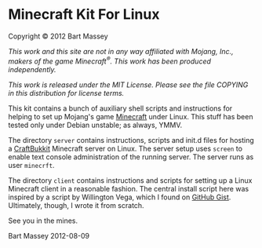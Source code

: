 # Minecraft Kit For Linux
Copyright &copy; 2012 Bart Massey

*This work and this site are not in any way affiliated with
Mojang, Inc., makers of the game
Minecraft<sup>&reg;</sup>. This work has been produced
independently.*

*This work is released under the MIT License. Please see the
file COPYING in this distribution for license terms.*

This kit contains a bunch of auxiliary shell scripts and
instructions for helping to set up Mojang's game
[Minecraft](http://minecraft.net) under Linux. This stuff
has been tested only under Debian unstable; as always, YMMV.

The directory `server` contains instructions, scripts and
init.d files for hosting a [CraftBukkit](http://bukkit.org)
Minecraft server on Linux. The server setup uses `screen` to
enable text console administration of the running server. The
server runs as user `minecrft`.

The directory `client` contains instructions and scripts for
setting up a Linux Minecraft client in a reasonable fashion.
The central install script here was inspired by a script by
Willington Vega, which I found on [GitHub
Gist](https://gist.github.com/728367). Ultimately, though, I
wrote it from scratch.

See you in the mines.

Bart Massey
2012-08-09
